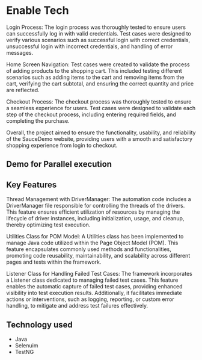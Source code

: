 
# Enable Tech

Login Process: The login process was thoroughly tested to ensure users can successfully log in with valid credentials. Test cases were designed to verify various scenarios such as successful login with correct credentials, unsuccessful login with incorrect credentials, and handling of error messages.

Home Screen Navigation: Test cases were created to validate the process of adding products to the shopping cart. This included testing different scenarios such as adding items to the cart and removing items from the cart, verifying the cart subtotal, and ensuring the correct quantity and price are reflected.

Checkout Process: The checkout process was thoroughly tested to ensure a seamless experience for users. Test cases were designed to validate each step of the checkout process, including entering required fields, and completing the purchase.

Overall, the project aimed to ensure the functionality, usability, and reliability of the SauceDemo website, providing users with a smooth and satisfactory shopping experience from login to checkout.


## Demo for Parallel execution
## Key Features

Thread Management with DriverManager: The automation code includes a DriverManager file responsible for controlling the threads of the drivers. This feature ensures efficient utilization of resources by managing the lifecycle of driver instances, including initialization, usage, and cleanup, thereby optimizing test execution.

Utilities Class for POM Model: A Utilities class has been implemented to manage Java code utilized within the Page Object Model (POM). This feature encapsulates commonly used methods and functionalities, promoting code reusability, maintainability, and scalability across different pages and tests within the framework.


Listener Class for Handling Failed Test Cases:
The framework incorporates a Listener class dedicated to managing failed test cases. This feature enables the automatic capture of failed test cases, providing enhanced visibility into test execution results. Additionally, it facilitates immediate actions or interventions, such as logging, reporting, or custom error handling, to mitigate and address test failures effectively.
## Technology used
- Java
- Selenuim
- TestNG